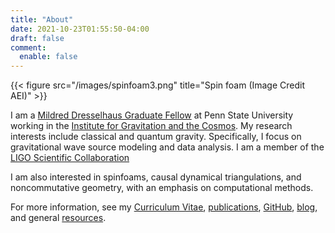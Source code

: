 ```yaml
---
title: "About"
date: 2021-10-23T01:55:50-04:00
draft: false
comment:
  enable: false
---
```


{{< figure src="/images/spinfoam3.png" title="Spin foam (Image Credit AEI)" >}}

I am a [Mildred Dresselhaus Graduate Fellow](https://science.psu.edu/future-students/graduate-students/science-achievement-graduate-fellowship/2020-2021-recipients/mildred-dresselhaus-graduate-scholarship-in-physics)
at Penn State University working in the [Institute for Gravitation and the Cosmos](http://www.gravity.psu.edu/). My research interests include classical and
quantum gravity. Specifically, I focus on gravitational wave source modeling and data analysis. I am a member of the
[LIGO Scientific Collaboration](https://roster.ligo.org/roster.php?do=member&uid=6316&search=name&target=in&order=)

I am also interested in spinfoams, causal dynamical triangulations, and noncommutative geometry, with an emphasis on computational methods.

For more information, see my [Curriculum Vitae](/pdf/cv.pdf), [publications](/pages/publications), 
[GitHub](https://github.com/JWKennington), [blog](/blog), and general [resources](/resources).   

